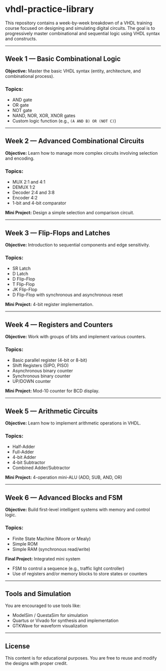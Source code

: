 # vhdl-practice-library

This repository contains a week-by-week breakdown of a VHDL training course focused on designing and simulating digital circuits. The goal is to progressively master combinational and sequential logic using VHDL syntax and constructs.

---

## Week 1 — Basic Combinational Logic

**Objective:** Master the basic VHDL syntax (entity, architecture, and combinational process).

### Topics:
- AND gate
- OR gate
- NOT gate
- NAND, NOR, XOR, XNOR gates
- Custom logic function (e.g., `(A AND B) OR (NOT C)`)

---

## Week 2 — Advanced Combinational Circuits

**Objective:** Learn how to manage more complex circuits involving selection and encoding.

### Topics:
- MUX 2:1 and 4:1
- DEMUX 1:2
- Decoder 2:4 and 3:8
- Encoder 4:2
- 1-bit and 4-bit comparator

**Mini Project:** Design a simple selection and comparison circuit.

---

## Week 3 — Flip-Flops and Latches

**Objective:** Introduction to sequential components and edge sensitivity.

### Topics:
- SR Latch
- D Latch
- D Flip-Flop
- T Flip-Flop
- JK Flip-Flop
- D Flip-Flop with synchronous and asynchronous reset

**Mini Project:** 4-bit register implementation.

---

## Week 4 — Registers and Counters

**Objective:** Work with groups of bits and implement various counters.

### Topics:
- Basic parallel register (4-bit or 8-bit)
- Shift Registers (SIPO, PISO)
- Asynchronous binary counter
- Synchronous binary counter
- UP/DOWN counter

**Mini Project:** Mod-10 counter for BCD display.

---

## Week 5 — Arithmetic Circuits

**Objective:** Learn how to implement arithmetic operations in VHDL.

### Topics:
- Half-Adder
- Full-Adder
- 4-bit Adder
- 4-bit Subtractor
- Combined Adder/Subtractor

**Mini Project:** 4-operation mini-ALU (ADD, SUB, AND, OR)

---

## Week 6 — Advanced Blocks and FSM

**Objective:** Build first-level intelligent systems with memory and control logic.

### Topics:
- Finite State Machine (Moore or Mealy)
- Simple ROM
- Simple RAM (synchronous read/write)

**Final Project:** Integrated mini system
- FSM to control a sequence (e.g., traffic light controller)
- Use of registers and/or memory blocks to store states or counters

---

## Tools and Simulation

You are encouraged to use tools like:
- ModelSim / QuestaSim for simulation
- Quartus or Vivado for synthesis and implementation
- GTKWave for waveform visualization

---

## License

This content is for educational purposes. You are free to reuse and modify the designs with proper credit.

